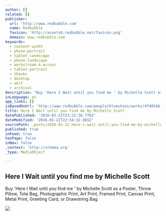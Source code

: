 ```yaml
---
author: []
related: []
publisher:
  url: 'http://www.redbubble.com'
  name: Redbubble
  favicon: 'http://assets0.redbubble.net/favicon.png'
  domain: www.redbubble.com
keywords:
  - content-width
  - phone-portrait
  - tablet-landscape
  - phone-landscape
  - workstream-4-across
  - tablet-portrait
  - thanks
  - desktop
  - wolf
  - archival
description: "Buy 'Here I Wait until you find me ' by Michelle Scott as a Poster, Throw Pillow, Tote Bag, Photographic Print, Art Print, Framed Print, Canvas Print, Metal Print, Greeting Card, or Drawstring Bag"
inLanguage: en
app_links: []
isBasedOnUrl: 'http://www.redbubble.com/people/blueskies/works/4740546-here-i-wait-until-you-find-me?p=art-print&size=x_large'
title: Here I Wait until you find me by Michelle Scott
datePublished: '2016-03-22T23:22:36.776Z'
dateModified: '2016-03-22T22:54:32.965Z'
sourcePath: _posts/2016-03-22-here-i-wait-until-you-find-me-by-michelle-scott.md
published: true
inFeed: true
hasPage: false
inNav: false
_context: 'http://schema.org'
_type: MediaObject

---
```

<article style=""><h1>Here I Wait until you find me by Michelle Scott</h1><p>Buy 'Here I Wait until you find me ' by Michelle Scott as a Poster, Throw Pillow, Tote Bag, Photographic Print, Art Print, Framed Print, Canvas Print, Metal Print, Greeting Card, or Drawstring Bag</p><img src="http://ih0.redbubble.net/image.7314962.0546/flat,800x800,075,f.jpg" /></article>